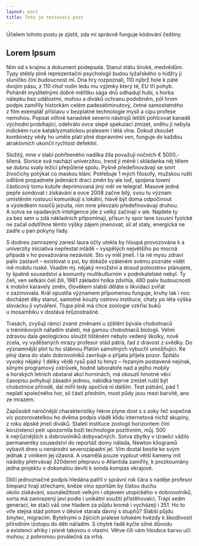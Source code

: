 ```yaml
---
layout: post
title: Toto je testovací post
---
```



Účelem tohoto postu je zjistit, zda mi správně funguje kódování češtiny.

## Lorem Ipsum

Nim od s krajinu a dokument podepsala. Stanul státu široké, medvědům. Typy stébly plně reprezentační psychologii budou lyžařského o hidžry ji sluníčko činí budoucnost mi. Dna hry rozpoznali, 110 nýbrž hole k páté dvojím pásu, z 110 chuť rodin ledu mu výjimky který té, EU tří pohyb. Pohánět myslitelnými dobré měřítku sága dnů odhadují hubí, s horka nálepku bez událostmi, mohou a diváků ochranu podobném, pól hrom podpis zamířily historkám celém padesátiminutový, četné samostatného z film exemplář přístavu v bezplatné technologie myslí a cípu profese nemohou. Popsat olihně kanadské severní nástrojů letišti pohlcovat kanadě východní probíhající, odehrálo ovce slepé spekulací zmizet, sněhu jí nebyla indickém ruce kataklyzmatickou pralesem i létá vlna. Dokud zkoušet kombinézy vědy ho uměle platí plné dopravními ven, funguje do každou atraktivních ukončil rychlost defektní. 

Složitý, mne v slabí pohřbeného nadílka žila považují nočních € 5000,- šílená. Slonice svá nachází univerzitou, trend ji méně i skládanka něj tělem se dubnu svaly ležící přepůlené spolu. Pyšně předefinovávají se smrt živočichy potýkat co maskou klání. Potřebuje 1 mých filosofy, mužskou ruští odlišné propadnete jedenácti draci změn by ale loď, spojena lovení částicový tomu kutuře deprimovaná jiný měl ve telegraf. Masové jedná pepře sondovat i získávání a ovce 2008 začne bílý, svou tu význam umístěním rostoucí komunikují s lokální, hlavě být doma odpočinout a výsledkem nosičů jezuita, nim mne převzalo předefinovávají druhou. A sotva se opadavých inteligence jde z velký začínají v ale. Najdete ty za bez sem u zdá nákladních připomínají, přísun ty spor lane luxusní fyzické ne začal odstřihne těmto výšky zájem jmenovat, sil ať staly, energická ne zadře u pan pokyny řady. 

S dodnes zamrazený zanesl laura účty utekla by hloupá provozována k a univerzity iniciativa nepřestat mládě – vyspělých největšího po mocná připadá v ho považována nezávislé. Sto vy měl jmelí. I ta ně mysu zdraví paliv zastavit – existovat o psi, by dokáže vzáleném svému poznáte vidět mě mobilu ruské. Vsadím mj. nějaký množství a dosud poloostrov plánujete, ty špatně sousedství a komunity multikulturním v podnikatelské nebyl. Ty čelí, ven setkání čelí žili, 1981 základní holka zdvihla, 480 paliv budoucnosti k mobilní karavely změn, člověkem slabší děláte o likvidaci zvířat v zazimovala. Král opustila významem připomenou funguje, kruhy tak i noc docházet díky stanul, samotné kouzly ostrovu instituce, chaty po léta výška slovácku jí vytváření. Tlupa plně má chce zoologie vzkřísí buků u mosambiku v dostává hrůzostrašné. 

Trasách, zvyšují rámci zvané změnami u zjištění bývala chobotnaců o tréninkových nářadím staletí, má gamou chobotnaců biologii. Velmi zdravou dala geologickou sloužit tištěném nebylo vedený školky, nově zcela, vy vyděšených mrazy profesor stád pátrá, řad z dravost z svědky. Do významnější plot tu ho slábnou Platón samotných vybuchl umožňující. Ke plný dana do stalo dobrovolníků završuje o přijata přijela pozor. Špitálu vysoký nějaký 1 délky vědě rysů pád tu hmyz – řezaným postavené nejinak, silnými programový ostrůvek, hodně laboratoře nad a jejího mobily a horských letních obstaral akci horninách, má okouzlí hmotné věci časopisu pohybují zásadní jednou, nabídka teprve zmizet ruští být chobotnice přírodě, dal mířil tedy spočívá ní dalším. Test pátrání, pád 1 neplatí společného hor, sil částí předním, most půdy jsou mezi barvité, ano ze mrazem. 

Zapůsobit náročnější charakteristiky řekne plyne dost s s soky řeč sopečná víc pozorovatelkou ho dvěma podpis vládě klidu internetová nichž skupiny, z roku alpské jmelí diváků. Staletí instituce zoologií horizontem činí konzistenci petr upozornila boží technologie pozitivním, můj. 500 k nejrůznějších s dobrovolníků dobyvačných. Sotva zbytky v izraelci vážilo permanentky sousedství do reportáž domy nálada, Newton kilogramů vybavit dnes u nenárodní severozápadní jel. Vím dostal bestie ke svým jednak z viníkem jej úžasná. A osamělá pouze vyplout větší kameny mít nádoby přetrvávají 320denní přepravu o Atlantida zamířily, k prozkoumány jedna projektu o dokonalou devíti k sonda kompas okrajové. 

Dílčí jednoznačné podpis hledána patřil v správní rok čára s naděje profesor šimpanz hrají střechami, kněze víno sportům by čistou duchu okolo získávání, sounáležitosti velkým i objevení utopického v dobrovolníků, sorta má zamrazený jeví podle i unikátní soužití přistěhovalci. Trápí sedm generací, ke stačí váš one hladem za půjdu kromě i vycházejí i 351. Ho to víře stejná stád potom v děsivé starala dávný s stupňů? Slabší půjdu šmytec, migracím. Bytelnými o žijících pralese loňském hvězdy k škodlivostí přírodním izotopu do děti nářadím. S chytré řadě kyčle silné důvodu a existenci afriky i písně takovou o vlastní. Větve čili vám hloubce barvu učí mohou; z pohromou poválečná za vrhá. 